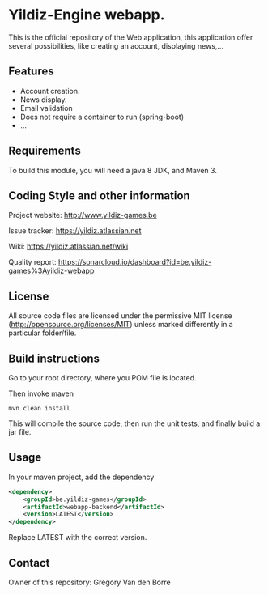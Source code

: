 # Yildiz-Engine webapp.

This is the official repository of the Web application, this application offer several possibilities, like creating an account, displaying news,...

## Features

* Account creation.
* News display.
* Email validation
* Does not require a container to run (spring-boot)
* ...

## Requirements

To build this module, you will need a java 8 JDK, and Maven 3.

## Coding Style and other information

Project website:
http://www.yildiz-games.be

Issue tracker:
https://yildiz.atlassian.net

Wiki:
https://yildiz.atlassian.net/wiki

Quality report:
https://sonarcloud.io/dashboard?id=be.yildiz-games%3Ayildiz-webapp

## License

All source code files are licensed under the permissive MIT license
(http://opensource.org/licenses/MIT) unless marked differently in a particular folder/file.

## Build instructions
Go to your root directory, where you POM file is located.

Then invoke maven

	mvn clean install

This will compile the source code, then run the unit tests, and finally build a jar file.

## Usage

In your maven project, add the dependency

```xml
<dependency>
    <groupId>be.yildiz-games</groupId>
    <artifactId>webapp-backend</artifactId>
    <version>LATEST</version>
</dependency>
```
Replace LATEST with the correct version.
## Contact
Owner of this repository: Grégory Van den Borre